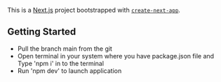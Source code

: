 This is a [Next.js](https://nextjs.org/) project bootstrapped with [`create-next-app`](https://github.com/vercel/next.js/tree/canary/packages/create-next-app).



## Getting Started
* Pull the branch main from the git
* Open terminal in your system where you have package.json file and Type 'npm i' in to the terminal
* Run 'npm dev' to launch application
